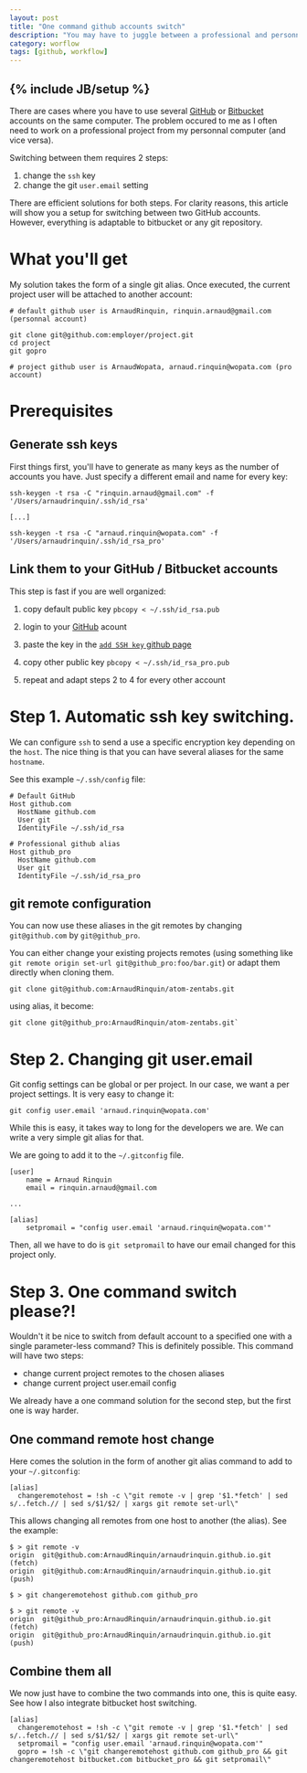 ```yaml
---
layout: post
title: "One command github accounts switch"
description: "You may have to juggle between a professional and personnal github account. Here is the recipe to do it in one single step"
category: worflow
tags: [github, workflow]
---
```

{% include JB/setup %}
---
There are cases where you have to use several [GitHub](https://github.com) or [Bitbucket](https://bitbucket.com) accounts on the same computer. The problem occured to me as I often need to work on a professional project from my personnal computer (and vice versa).

Switching between them requires 2 steps:

1. change the `ssh` key
2. change the git `user.email` setting

There are efficient solutions for both steps. For clarity reasons, this article will show you a setup for switching between two GitHub accounts. However, everything is adaptable to bitbucket or any git repository.

# What you'll get
My solution takes the form of a single git alias. Once executed, the current project user will be attached to another account:

```
# default github user is ArnaudRinquin, rinquin.arnaud@gmail.com (personnal account)

git clone git@github.com:employer/project.git
cd project
git gopro

# project github user is ArnaudWopata, arnaud.rinquin@wopata.com (pro account)
```

# Prerequisites

## Generate ssh keys

First things first, you'll have to generate as many keys as the number of accounts you have. Just specify a different email and name for every key:

```
ssh-keygen -t rsa -C "rinquin.arnaud@gmail.com" -f '/Users/arnaudrinquin/.ssh/id_rsa'

[...]

ssh-keygen -t rsa -C "arnaud.rinquin@wopata.com" -f '/Users/arnaudrinquin/.ssh/id_rsa_pro'
```

## Link them to your GitHub / Bitbucket accounts
This step is fast if you are well organized:

1. copy default public key `pbcopy < ~/.ssh/id_rsa.pub`
1. login to your [GitHub](https://github.com) acount
1. paste the key in the [`add SSH key` github page](https://github.com/settings/ssh)

1. copy other public key `pbcopy < ~/.ssh/id_rsa_pro.pub`
1. repeat and adapt steps 2 to 4 for every other account

# Step 1. Automatic ssh key switching.
We can configure `ssh` to send a use a specific encryption key depending on the `host`. The nice thing is that you can have several aliases for the same `hostname`.

See this example `~/.ssh/config` file:

```
# Default GitHub
Host github.com
  HostName github.com
  User git
  IdentityFile ~/.ssh/id_rsa

# Professional github alias
Host github_pro
  HostName github.com
  User git
  IdentityFile ~/.ssh/id_rsa_pro
```

## git remote configuration
You can now use these aliases in the git remotes by changing `git@github.com` by `git@github_pro`.

You can either change your existing projects remotes (using something like `git remote origin set-url git@github_pro:foo/bar.git`) or adapt them directly when cloning them.

```
git clone git@github.com:ArnaudRinquin/atom-zentabs.git
```

using alias, it become:

```
git clone git@github_pro:ArnaudRinquin/atom-zentabs.git`
```

# Step 2. Changing git user.email

Git config settings can be global or per project. In our case, we want a per project settings. It is very easy to change it:

```
git config user.email 'arnaud.rinquin@wopata.com'
```

While this is easy, it takes way to long for the developers we are. We can write a very simple git alias for that.

We are going to add it to the `~/.gitconfig` file.

```
[user]
	name = Arnaud Rinquin
	email = rinquin.arnaud@gmail.com

...

[alias]
	setpromail = "config user.email 'arnaud.rinquin@wopata.com'"
```

Then, all we have to do is `git setpromail` to have our email changed for this project only.

# Step 3. One command switch please?!
Wouldn't it be nice to switch from default account to a specified one with a single parameter-less command? This is definitely possible. This command will have two steps:

* change current project remotes to the chosen aliases
* change current project user.email config

We already have a one command solution for the second step, but the first one is way harder.

## One command remote host change
Here comes the solution in the form of another git alias command to add to your `~/.gitconfig`:

```
[alias]
  changeremotehost = !sh -c \"git remote -v | grep '$1.*fetch' | sed s/..fetch.// | sed s/$1/$2/ | xargs git remote set-url\"
```

This allows changing all remotes from one host to another (the alias). See the example:

```
$ > git remote -v
origin	git@github.com:ArnaudRinquin/arnaudrinquin.github.io.git (fetch)
origin	git@github.com:ArnaudRinquin/arnaudrinquin.github.io.git (push)

$ > git changeremotehost github.com github_pro

$ > git remote -v
origin	git@github_pro:ArnaudRinquin/arnaudrinquin.github.io.git (fetch)
origin	git@github_pro:ArnaudRinquin/arnaudrinquin.github.io.git (push)
```

## Combine them all
We now just have to combine the two commands into one, this is quite easy. See how I also integrate bitbucket host switching.

```
[alias]
  changeremotehost = !sh -c \"git remote -v | grep '$1.*fetch' | sed s/..fetch.// | sed s/$1/$2/ | xargs git remote set-url\"
  setpromail = "config user.email 'arnaud.rinquin@wopata.com'"
  gopro = !sh -c \"git changeremotehost github.com github_pro && git changeremotehost bitbucket.com bitbucket_pro && git setpromail\"
```
